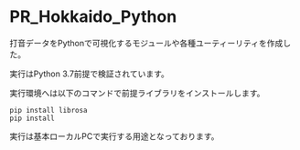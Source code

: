 # PR_Hokkaido_Python
打音データをPythonで可視化するモジュールや各種ユーティーリティを作成した。

実行はPython 3.7前提で検証されています。

実行環境へは以下のコマンドで前提ライブラリをインストールします。

```
pip install librosa
pip install 
```

実行は基本ローカルPCで実行する用途となっております。
